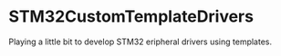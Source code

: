 # STM32CustomTemplateDrivers
Playing a little bit to develop STM32 eripheral drivers using templates.
